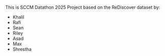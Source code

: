 This is SCCM Datathon 2025 Project based on the ReDiscover dataset
by: 

- Khalil
- Rafi
- Sean
- Riley
- Asad
- Max
- Shrestha
